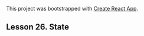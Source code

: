 This project was bootstrapped with [Create React App](https://github.com/facebook/create-react-app).

## Lesson 26. State
